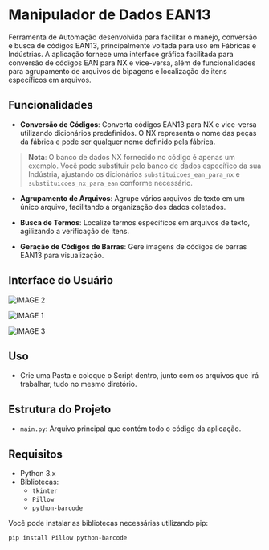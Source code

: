 # Manipulador de Dados EAN13

Ferramenta de Automação desenvolvida para facilitar o manejo, conversão e busca de códigos EAN13, principalmente voltada para uso em Fábricas e Indústrias. A aplicação fornece uma interface gráfica facilitada para conversão de códigos EAN para NX e vice-versa, além de funcionalidades para agrupamento de arquivos de bipagens e localização de itens específicos em arquivos.

## Funcionalidades

- **Conversão de Códigos**: Converta códigos EAN13 para NX e vice-versa utilizando dicionários predefinidos. O NX representa o nome das peças da fábrica e pode ser qualquer nome definido pela fábrica.
> **Nota**: O banco de dados NX fornecido no código é apenas um exemplo. Você pode substituir pelo banco de dados específico da sua Indústria, ajustando os dicionários `substituicoes_ean_para_nx` e `substituicoes_nx_para_ean` conforme necessário.

- **Agrupamento de Arquivos**: Agrupe vários arquivos de texto em um único arquivo, facilitando a organização dos dados coletados.

- **Busca de Termos**: Localize termos específicos em arquivos de texto, agilizando a verificação de itens.

- **Geração de Códigos de Barras**: Gere imagens de códigos de barras EAN13 para visualização.

## Interface do Usuário

![IMAGE 2](https://github.com/user-attachments/assets/465ab3d0-9ac6-4d2c-b4e2-acc835f40c6d)

![IMAGE 1](https://github.com/user-attachments/assets/798d136c-4bfe-4067-9793-9a3cdb89479e)

![IMAGE 3](https://github.com/user-attachments/assets/565ce728-3415-4f05-bef5-a1492b1a90d4)

## Uso

- Crie uma Pasta e coloque o Script dentro, junto com os arquivos que irá trabalhar, tudo no mesmo diretório.

## Estrutura do Projeto

- `main.py`: Arquivo principal que contém todo o código da aplicação.


## Requisitos

- Python 3.x
- Bibliotecas:
  - `tkinter`
  - `Pillow`
  - `python-barcode`

Você pode instalar as bibliotecas necessárias utilizando pip:

```bash
pip install Pillow python-barcode

